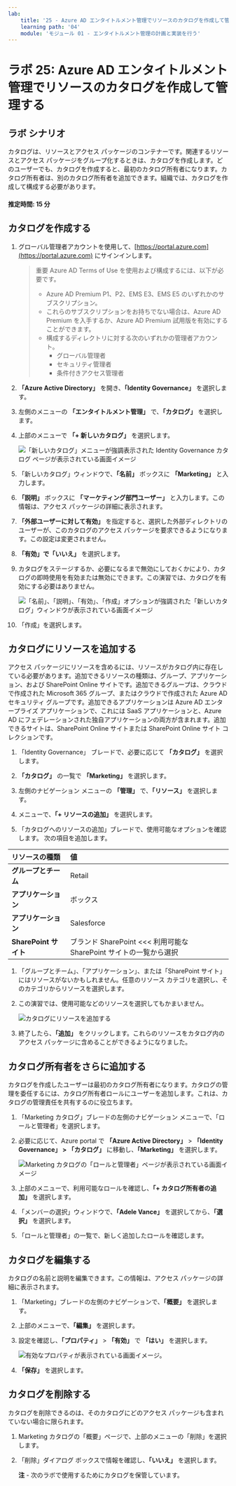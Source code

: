 ```yaml
---
lab:
    title: '25 - Azure AD エンタイトルメント管理でリソースのカタログを作成して管理する'
    learning path: '04'
    module: 'モジュール 01 - エンタイトルメント管理の計画と実装を行う'
---
```


# ラボ 25: Azure AD エンタイトルメント管理でリソースのカタログを作成して管理する

## ラボ シナリオ

カタログは、リソースとアクセス パッケージのコンテナーです。関連するリソースとアクセス パッケージをグループ化するときは、カタログを作成します。どのユーザーでも、カタログを作成すると、最初のカタログ所有者になります。カタログ所有者は、別のカタログ所有者を追加できます。組織では、カタログを作成して構成する必要があります。

#### 推定時間: 15 分

## カタログを作成する

1. グローバル管理者アカウントを使用して、[https://portal.azure.com](https://portal.azure.com) にサインインします。

    >重要
    >Azure AD Terms of Use を使用および構成するには、以下が必要です。
    >
    >- Azure AD Premium P1、P2、EMS E3、EMS E5 のいずれかのサブスクリプション。
    >- これらのサブスクリプションをお持ちでない場合は、Azure AD Premium を入手するか、Azure AD Premium 試用版を有効にすることができます。
    >- 構成するディレクトリに対する次のいずれかの管理者アカウント。
    >    - グローバル管理者
    >    - セキュリティ管理者
    >    - 条件付きアクセス管理者

1. **「Azure Active Directory」** を開き、**「Identity Governance」** を選択します。

1. 左側のメニューの **「エンタイトルメント管理」** で、**「カタログ」** を選択します。

1. 上部のメニューで **「+ 新しいカタログ」** を選択します。

    ![「新しいカタログ」メニューが強調表示された Identity Governance カタログ ページが表示されている画面イメージ](./media/lp4-mod1-identity-governance-new-catalog.png)

1. 「新しいカタログ」ウィンドウで、**「名前」** ボックスに **「Marketing」** と入力します。

1. **「説明」** ボックスに **「マーケティング部門ユーザー」** と入力します。この情報は、アクセス パッケージの詳細に表示されます。

1. **「外部ユーザーに対して有効」** を指定すると、選択した外部ディレクトリのユーザーが、このカタログのアクセス パッケージを要求できるようになります。この設定は変更されません。

1. **「有効」で「いいえ」** を選択します。

1. カタログをステージするか、必要になるまで無効にしておくかにより、カタログの即時使用を有効または無効にできます。この演習では、カタログを有効にする必要はありません。

    ![「名前」、「説明」、「有効」、「作成」オプションが強調された「新しいカタログ」ウィンドウが表示されている画面イメージ](./media/lp4-mod1-new-catalog-marketing.png)

1. 「作成」を選択します。

## カタログにリソースを追加する

アクセス パッケージにリソースを含めるには、リソースがカタログ内に存在している必要があります。追加できるリソースの種類は、グループ、アプリケーション、および SharePoint Online サイトです。追加できるグループは、クラウドで作成された Microsoft 365 グループ、またはクラウドで作成された Azure AD セキュリティ グループです。追加できるアプリケーションは Azure AD エンタープライズ アプリケーションで、これには SaaS アプリケーションと、Azure AD にフェデレーションされた独自アプリケーションの両方が含まれます。追加できるサイトは、SharePoint Online サイトまたは SharePoint Online サイト コレクションです。

1. 「Identity Governance」 ブレードで、必要に応じて **「カタログ」** を選択します。

1. **「カタログ」** の一覧で **「Marketing」** を選択します。

1. 左側のナビゲーション メニューの **「管理」** で、**「リソース」** を選択します。

1. メニューで、**「+ リソースの追加」** を選択します。

1. 「カタログへのリソースの追加」ブレードで、使用可能なオプションを確認します。  次の項目を追加します。

| リソースの種類 | 値 |
| :------------- | :---------- |
|  **グループとチーム** | Retail |
|  **アプリケーション** | ボックス |
|  **アプリケーション** | Salesforce |
|  **SharePoint サイト** | ブランド SharePoint <<< 利用可能な SharePoint サイトの一覧から選択 |

1. 「グループとチーム」、「アプリケーション」、または「SharePoint サイト」にはリソースがないかもしれません。任意のリソース カテゴリを選択し、そのカテゴリからリソースを選択します。

1. この演習では、使用可能などのリソースを選択してもかまいません。

    ![カタログにリソースを追加する](./media/catalog-add-resources.png)

1. 終了したら、**「追加」** をクリックします。これらのリソースをカタログ内のアクセス パッケージに含めることができるようになりました。

## カタログ所有者をさらに追加する

カタログを作成したユーザーは最初のカタログ所有者になります。カタログの管理を委任するには、カタログ所有者ロールにユーザーを追加します。これは、カタログの管理責任を共有するのに役立ちます。

1. 「Marketing カタログ」ブレードの左側のナビゲーション メニューで、「ロールと管理者」を選択します。

1. 必要に応じて、Azure portal で **「Azure Active Directory」** > **「Identity Governance」 > 「カタログ」** に移動し、**「Marketing」** を選択します。

    ![Marketing カタログの「ロールと管理者」ページが表示されている画面イメージ](./media/lp4-mod1-catalog-roles-and-admins.png)

1. 上部のメニューで、利用可能なロールを確認し、**「+ カタログ所有者の追加」** を選択します。

1. 「メンバーの選択」ウィンドウで、**「Adele Vance」** を選択してから、**「選択」** を選択します。

1. 「ロールと管理者」の一覧で、新しく追加したロールを確認します。

## カタログを編集する

カタログの名前と説明を編集できます。この情報は、アクセス パッケージの詳細に表示されます。

1. 「Marketing」ブレードの左側のナビゲーションで、**「概要」** を選択します。

1. 上部のメニューで、**「編集」** を選択します。

1. 設定を確認し、**「プロパティ」** > **「有効」** で **「はい」** を選択します。

    ![有効なプロパティが表示されている画面イメージ。](./media/lp4-mod1-edit-marketing-catalog.png)

1. **「保存」** を選択します。

## カタログを削除する

カタログを削除できるのは、そのカタログにどのアクセス パッケージも含まれていない場合に限られます。

1. Marketing カタログの「概要」ページで、上部のメニューの「削除」を選択します。

1. 「削除」ダイアログ ボックスで情報を確認し、**「いいえ」** を選択します。

    **注** - 次のラボで使用するためにカタログを保管しています。
